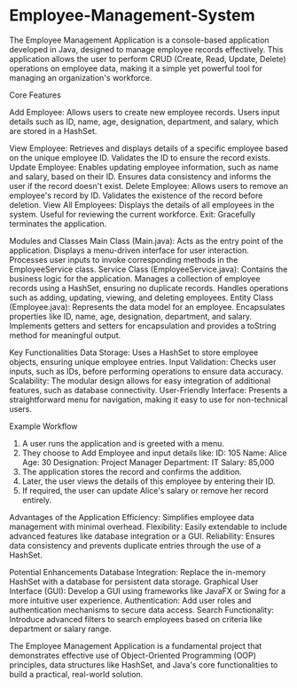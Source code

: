 # Employee-Management-System
The Employee Management Application is a console-based application developed in Java, designed to manage employee records effectively. This application allows the user to perform CRUD (Create, Read, Update, Delete) operations on employee data, making it a simple yet powerful tool for managing an organization's workforce.

Core Features

  Add Employee:
    Allows users to create new employee records.
    Users input details such as ID, name, age, designation, department, and salary, which are stored in a HashSet.
    
  View Employee:
    Retrieves and displays details of a specific employee based on the unique employee ID.
    Validates the ID to ensure the record exists.
  Update Employee:
    Enables updating employee information, such as name and salary, based on their ID.
    Ensures data consistency and informs the user if the record doesn't exist.
  Delete Employee:
    Allows users to remove an employee's record by ID.
    Validates the existence of the record before deletion.
  View All Employees:
    Displays the details of all employees in the system.
    Useful for reviewing the current workforce.
  Exit:
    Gracefully terminates the application.

Modules and Classes
  Main Class (Main.java):
    Acts as the entry point of the application.
    Displays a menu-driven interface for user interaction.
    Processes user inputs to invoke corresponding methods in the EmployeeService class.
  Service Class (EmployeeService.java):
    Contains the business logic for the application.
    Manages a collection of employee records using a HashSet, ensuring no duplicate records.
    Handles operations such as adding, updating, viewing, and deleting employees.
  Entity Class (Employee.java):
    Represents the data model for an employee.
    Encapsulates properties like ID, name, age, designation, department, and salary.
    Implements getters and setters for encapsulation and provides a toString method for meaningful output.

Key Functionalities
  Data Storage:
    Uses a HashSet to store employee objects, ensuring unique employee entries.
  Input Validation:
    Checks user inputs, such as IDs, before performing operations to ensure data accuracy.
  Scalability:
    The modular design allows for easy integration of additional features, such as database connectivity.
  User-Friendly Interface:
    Presents a straightforward menu for navigation, making it easy to use for non-technical users.

Example Workflow
  1. A user runs the application and is greeted with a menu.
  2. They choose to Add Employee and input details like:
    ID: 105
    Name: Alice
    Age: 30
    Designation: Project Manager
    Department: IT
    Salary: 85,000
  3. The application stores the record and confirms the addition.
  4. Later, the user views the details of this employee by entering their ID.
  5. If required, the user can update Alice's salary or remove her record entirely.

Advantages of the Application
  Efficiency: Simplifies employee data management with minimal overhead.
  Flexibility: Easily extendable to include advanced features like database integration or a GUI.
  Reliability: Ensures data consistency and prevents duplicate entries through the use of a HashSet.

Potential Enhancements
  Database Integration:
    Replace the in-memory HashSet with a database for persistent data storage.
  Graphical User Interface (GUI):
    Develop a GUI using frameworks like JavaFX or Swing for a more intuitive user experience.
  Authentication:
    Add user roles and authentication mechanisms to secure data access.
  Search Functionality:
    Introduce advanced filters to search employees based on criteria like department or salary range.

The Employee Management Application is a fundamental project that demonstrates effective use of Object-Oriented Programming (OOP) principles, data structures like HashSet, and Java's core functionalities to build a practical, real-world solution.
